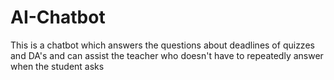 # AI-Chatbot
This is a chatbot which answers the questions about deadlines of quizzes and DA's and can assist the teacher who doesn't have to repeatedly answer when the student asks
